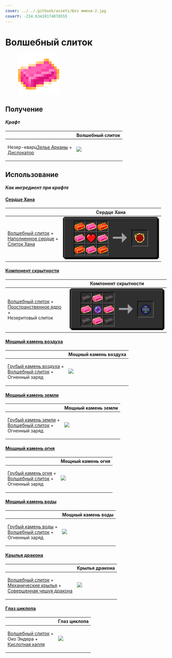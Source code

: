 ```yaml
---
cover: ../../.gitbook/assets/Без имени-2.jpg
coverY: -234.63428174878555
---
```


# Волшебный слиток

<figure><img src="../../.gitbook/assets/fairy_ingot_128.png" alt=""><figcaption></figcaption></figure>

## Получение

#### _Крафт_

|                                                                                                                |  Волшебный слиток                           |
| -------------------------------------------------------------------------------------------------------------- | ------------------------------------------- |
| <p>Незер-кварц<a href="weak_arcana_potion.md">Зелье Арканы</a> +<br><a href="dislocator.md">Дислокатор</a></p> | ![](../../.gitbook/assets/fairy\_ingot.png) |

## Использование

#### _Как ингредиент при крафте_

#### [Сердце Хана](red.md)

|                                                                                                                                                       |  Сердце Хана                       |
| ----------------------------------------------------------------------------------------------------------------------------------------------------- | ---------------------------------- |
| <p><a href="fairy_ingot.md">Волшебный слиток</a> +<br><a href="heart.md">Наполненное сердце</a> +<br><a href="red_aurum_ingot.md">Слиток Хана</a></p> | ![](../../.gitbook/assets/red.png) |

#### [Компонент скрытности](stealthpotion.md)

|                                                                                                                                         |  Компонент скрытности                        |
| --------------------------------------------------------------------------------------------------------------------------------------- | -------------------------------------------- |
| <p><a href="fairy_ingot.md">Волшебный слиток</a> +<br><a href="spawner_seeker.md">Пространственное ядро</a> +<br>Незеритовый слиток</p> | ![](../../.gitbook/assets/stealthpotion.png) |

#### [Мощный камень воздуха](powerful_air_shard.md)

|                                                                                                                                    |  Мощный камень воздуха                              |
| ---------------------------------------------------------------------------------------------------------------------------------- | --------------------------------------------------- |
| <p><a href="crude_air_gem.md">Грубый камень воздуха</a> +<br><a href="fairy_ingot.md">Волшебный слиток</a> +<br>Огненный заряд</p> | ![](../../.gitbook/assets/powerful\_air\_shard.png) |

#### [Мощный камень земли](powerful_earth_shard.md)

|                                                                                                                                    |  Мощный камень земли                                  |
| ---------------------------------------------------------------------------------------------------------------------------------- | ----------------------------------------------------- |
| <p><a href="crude_earth_gem.md">Грубый камень земли</a> +<br><a href="fairy_ingot.md">Волшебный слиток</a> +<br>Огненный заряд</p> | ![](../../.gitbook/assets/powerful\_earth\_shard.png) |

#### [Мощный камень огня](powerful_fire_shard.md)

|                                                                                                                                  |  Мощный камень огня                                  |
| -------------------------------------------------------------------------------------------------------------------------------- | ---------------------------------------------------- |
| <p><a href="crude_fire_gem.md">Грубый камень огня</a> +<br><a href="fairy_ingot.md">Волшебный слиток</a> +<br>Огненный заряд</p> | ![](../../.gitbook/assets/powerful\_fire\_shard.png) |

#### [Мощный камень воды](powerful_water_shard.md)

|                                                                                                                                   |  Мощный камень воды                                   |
| --------------------------------------------------------------------------------------------------------------------------------- | ----------------------------------------------------- |
| <p><a href="crude_water_gem.md">Грубый камень воды</a> +<br><a href="fairy_ingot.md">Волшебный слиток</a> +<br>Огненный заряд</p> | ![](../../.gitbook/assets/powerful\_water\_shard.png) |

#### [Крылья дракона](dragon_elytra.md)

|                                                                                                                                                                                       |  Крылья дракона                               |
| ------------------------------------------------------------------------------------------------------------------------------------------------------------------------------------- | --------------------------------------------- |
| <p><a href="fairy_ingot.md">Волшебный слиток</a> +<br><a href="mechanical_elytra.md">Механические крылья</a> +<br><a href="aquatic_dragon_scale.md">Совершенная чешуя дракона</a></p> | ![](../../.gitbook/assets/dragon\_elytra.png) |

#### [Глаз циклопа](cyclops_eye.md)

|                                                                                                                 |  Глаз циклопа                               |
| --------------------------------------------------------------------------------------------------------------- | ------------------------------------------- |
| <p><a href="fairy_ingot.md">Волшебный слиток</a> +<br>Око Эндера +<br><a href="acid.md">Кислотная капля</a></p> | ![](../../.gitbook/assets/cyclops\_eye.png) |

